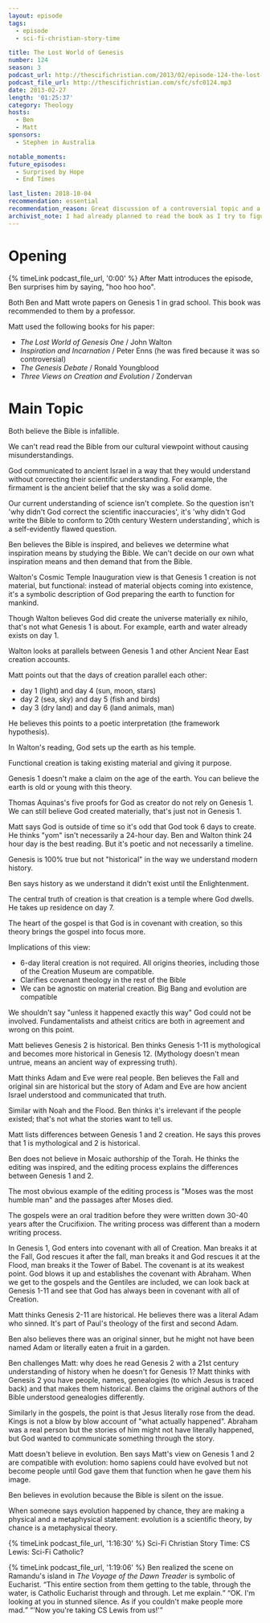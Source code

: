 ```yaml
---
layout: episode
tags:
  - episode
  - sci-fi-christian-story-time

title: The Lost World of Genesis
number: 124
season: 3
podcast_url: http://thescifichristian.com/2013/02/episode-124-the-lost-world-of-genesis/
podcast_file_url: http://thescifichristian.com/sfc/sfc0124.mp3
date: 2013-02-27
length: '01:25:37'
category: Theology
hosts:
  - Ben
  - Matt
sponsors: 
  - Stephen in Australia

notable_moments:
future_episodes:
  - Surprised by Hope
  - End Times

last_listen: 2018-10-04
recommendation: essential
recommendation_reason: Great discussion of a controversial topic and a book that is iconic to the show.
archivist_note: I had already planned to read the book as I try to figure out what I believe on this topic, and made sure to read it for this episode. You can read my <a href="https://www.goodreads.com/review/show/2531430265">Goodreads review</a>. Basically, I think Walton's theory is a great possibility, expected to be convinced by the book, and was not convinced. I don't really like the other options though, so I'm still leaning toward this or the framework hypothesis.
---
```

# Opening
{% timeLink podcast_file_url, '0:00' %} After Matt introduces the episode, Ben surprises him by saying, "hoo hoo hoo".

Both Ben and Matt wrote papers on Genesis 1 in grad school. This book was recommended to them by a professor. 

Matt used the following books for his paper:

- <i class="work-title">The Lost World of Genesis One</i> / John Walton
- <i class="work-title">Inspiration and Incarnation</i> / Peter Enns (he was fired because it was so controversial)
- <i class="work-title">The Genesis Debate</i> / Ronald Youngblood
- <i class="work-title">Three Views on Creation and Evolution</i> / Zondervan



# Main Topic
Both believe the Bible is infallible.

We can't read read the Bible from our cultural viewpoint without causing misunderstandings.

God communicated to ancient Israel in a way that they would understand without correcting their scientific understanding. For example, the firmament is the ancient belief that the sky was a solid dome.

Our current understanding of science isn't complete. So the question isn't 'why didn't God correct the scientific inaccuracies', it's 'why didn't God write the Bible to conform to 20th century Western understanding', which is a self-evidently flawed question.

Ben believes the Bible is inspired, and believes we determine what inspiration means by studying the Bible. We can't decide on our own what inspiration means and then demand that from the Bible.

Walton's Cosmic Temple Inauguration view is that Genesis 1 creation is not material, but functional: instead of material objects coming into existence, it's a symbolic description of God preparing the earth to function for mankind. 

Though Walton believes God did create the universe materially ex nihilo, that's not what Genesis 1 is about. For example, earth and water already exists on day 1.

Walton looks at parallels between Genesis 1 and other Ancient Near East creation accounts.

Matt points out that the days of creation parallel each other: 
- day 1 (light) and day 4 (sun, moon, stars)
- day 2 (sea, sky) and day 5 (fish and birds)
- day 3 (dry land) and day 6 (land animals, man)

He believes this points to a poetic interpretation (the framework hypothesis).

In Walton's reading, God sets up the earth as his temple.

Functional creation is taking existing material and giving it purpose.

Genesis 1 doesn't make a claim on the age of the earth. You can believe the earth is old or young with this theory.

Thomas Aquinas's five proofs for God as creator do not rely on Genesis 1. We can still believe God created materially, that's just not in Genesis 1.

Matt says God is outside of time so it's odd that God took 6 days to create. He thinks "yom" isn't necessarily a 24-hour day. Ben and Walton think 24 hour day is the best reading. But it's poetic and not necessarily a timeline.

Genesis is 100% true but not "historical" in the way we understand modern history.

Ben says history as we understand it didn't exist until the Enlightenment. 

The central truth of creation is that creation is a temple where God dwells. He takes up residence on day 7.

The heart of the gospel is that God is in covenant with creation, so this theory brings the gospel into focus more. 

Implications of this view:

- 6-day literal creation is not required. All origins theories, including those of the Creation Museum are compatible.
- Clarifies covenant theology in the rest of the Bible
- We can be agnostic on material creation. Big Bang and evolution are compatible 

We shouldn't say "unless it happened exactly this way" God could not be involved. Fundamentalists and atheist critics are both in agreement and wrong on this point.

Matt believes Genesis 2 is historical. Ben thinks Genesis 1-11 is mythological and becomes more historical in Genesis 12. (Mythology doesn't mean untrue, means an ancient way of expressing truth). 

Matt thinks Adam and Eve were real people. Ben believes the Fall and original sin are historical but the story of Adam and Eve are how ancient Israel understood and communicated that truth. 

Similar with Noah and the Flood. Ben thinks it's irrelevant if the people existed; that's not what the stories want to tell us.

Matt lists differences between Genesis 1 and 2 creation. He says this proves that 1 is mythological and 2 is historical.

Ben does not believe in Mosaic authorship of the Torah. He thinks the editing was inspired, and the editing process explains the differences between Genesis 1 and 2. 

The most obvious example of the editing process is "Moses was the most humble man" and the passages after Moses died. 

The gospels were an oral tradition before they were written down 30-40 years after the Crucifixion. The writing process was different than a modern writing process. 

In Genesis 1, God enters into covenant with all of Creation. Man breaks it at the Fall, God rescues it after the fall, man breaks it and God rescues it at the Flood, man breaks it the Tower of Babel. The covenant is at its weakest point. God blows it up and establishes the covenant with Abraham. When we get to the gospels and the Gentiles are included, we can look back at Genesis 1-11 and see that God has always been in covenant with all of Creation.

Matt thinks Genesis 2-11 are historical. He believes there was a literal Adam who sinned. It's part of Paul's theology of the first and second Adam. 

Ben also believes there was an original sinner, but he might not have been named Adam or literally eaten a fruit in a garden.

Ben challenges Matt: why does he read Genesis 2 with a 21st century understanding of history when he doesn't for Genesis 1? Matt thinks with Genesis 2 you have people, names, genealogies (to which Jesus is traced back) and that makes them historical. Ben claims the original authors of the Bible understood genealogies differently. 

Similarly in the gospels, the point is that Jesus literally rose from the dead. Kings is not a blow by blow account of "what actually happened". Abraham was a real person but the stories of him might not have literally happened, but God wanted to communicate something through the story.

Matt doesn't believe in evolution. Ben says Matt's view on Genesis 1 and 2 are compatible with evolution: homo sapiens could have evolved but not become people until God gave them that function when he gave them his image.

Ben believes in evolution because the Bible is silent on the issue. 

When someone says evolution happened by chance, they are making a physical and a metaphysical statement: evolution is a scientific theory, by chance is a metaphysical theory. 

{% timeLink podcast_file_url, '1:16:30' %} Sci-Fi Christian Story Time: CS Lewis: Sci-Fi Catholic? 

<div class="quote">
  {% timeLink podcast_file_url, '1:19:06' %}
  <span class="quote-context is-size-6">Ben realized the scene on Ramandu's island in <i class="work-title">The Voyage of the Dawn Treader</i> is symbolic of Eucharist.</span>
  <q class="ben">This entire section from them getting to the table, through the water, is Catholic Eucharist through and through. Let me explain.</q>
  <q class="matt">OK. I'm looking at you in stunned silence. As if you couldn't make people more mad.</q>
  <q class="ben">'Now you're taking CS Lewis from us!'</q>
</div>